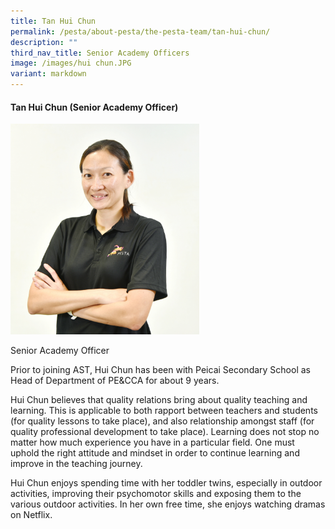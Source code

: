 ```yaml
---
title: Tan Hui Chun
permalink: /pesta/about-pesta/the-pesta-team/tan-hui-chun/
description: ""
third_nav_title: Senior Academy Officers
image: /images/hui chun.JPG
variant: markdown
---
```

#### Tan Hui Chun (Senior Academy Officer)
<img src="/images/hui%20chun.JPG" style="width:60%">

Senior Academy Officer

Prior to joining AST, Hui Chun has been with Peicai Secondary School as Head of Department of PE&amp;CCA for about 9 years. 

Hui Chun believes that quality relations bring about quality teaching and learning. This is applicable to both rapport between teachers and students (for quality lessons to take place), and also relationship amongst staff (for quality professional development to take place). Learning does not stop no matter how much experience you have in a particular field. One must uphold the right attitude and mindset in order to continue learning and improve in the teaching journey. 

Hui Chun enjoys spending time with her toddler twins, especially in outdoor activities, improving their psychomotor skills and exposing them to the various outdoor activities. In her own free time, she enjoys watching dramas on Netflix.